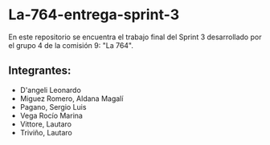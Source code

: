 # La-764-entrega-sprint-3
En este repositorio se encuentra el trabajo final del Sprint 3 desarrollado por el grupo 4 de la comisión 9: "La 764".

## Integrantes:
- D'angeli Leonardo
- Miguez Romero, Aldana Magalí
- Pagano, Sergio Luis
- Vega Rocío Marina
- Vittore, Lautaro
- Triviño, Lautaro
